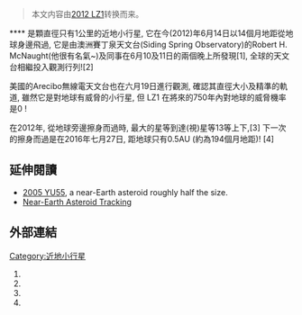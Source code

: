 > 本文内容由[2012 LZ1](https://zh.wikipedia.org/wiki/2012_LZ1)转换而来。


**** 是顆直徑只有1公里的近地小行星, 它在今(2012)年6月14日以14個月地距從地球身邊飛過, 它是由澳洲賽丁泉天文台(Siding Spring Observatory)的Robert H. McNaught(他很有名氣\~)及同事在6月10及11日的兩個晚上所發現\[1\], 全球的天文台相繼投入觀測行列\!\[2\]

美國的Arecibo無線電天文台也在六月19日進行觀測, 確認其直徑大小及精準的軌道, 雖然它是對地球有威脅的小行星, 但 LZ1 在將來的750年內對地球的威脅機率是0 \!

在2012年, 從地球旁邊擦身而過時, 最大的星等到達(視)星等13等上下,\[3\] 下一次的擦身而過是在2016年七月27日, 距地球只有0.5AU (約為194個月地距)\! \[4\]

## 延伸閱讀

  - [2005 YU55](https://zh.wikipedia.org/wiki/2005_YU55 "wikilink"), a near-Earth asteroid roughly half the size.
  - [Near-Earth Asteroid Tracking](https://zh.wikipedia.org/wiki/Near-Earth_Asteroid_Tracking "wikilink")

## 外部連結

[Category:近地小行星](https://zh.wikipedia.org/wiki/Category:近地小行星 "wikilink")

1.
2.
3.
4.